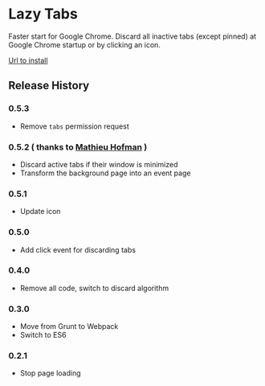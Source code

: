 # Lazy Tabs

Faster start for Google Chrome.
Discard all inactive tabs (except pinned) at Google Chrome startup or by clicking an icon.

[Url to install](https://chrome.google.com/webstore/detail/lazy-tabs/aabgbgciohhaogajcnacpgilhmacdahc "lazy-tabs")

## Release History

### 0.5.3
  * Remove `tabs` permission request

### 0.5.2 ( thanks to [Mathieu Hofman](https://github.com/mhofman) )
  * Discard active tabs if their window is minimized
  * Transform the background page into an event page

### 0.5.1
  * Update icon

### 0.5.0
  * Add click event for discarding tabs

### 0.4.0
  * Remove all code, switch to discard algorithm

### 0.3.0
  * Move from Grunt to Webpack
  * Switch to ES6

### 0.2.1
  * Stop page loading
